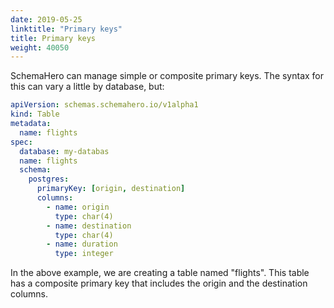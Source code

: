 ```yaml
---
date: 2019-05-25
linktitle: "Primary keys"
title: Primary keys
weight: 40050
---
```


SchemaHero can manage simple or composite primary keys. The syntax for this can vary a little by database, but:

```yaml
apiVersion: schemas.schemahero.io/v1alpha1
kind: Table
metadata:
  name: flights
spec:
  database: my-databas
  name: flights
  schema:
    postgres:
      primaryKey: [origin, destination]
      columns:
        - name: origin
          type: char(4)
        - name: destination
          type: char(4)
        - name: duration
          type: integer
```

In the above example, we are creating a table named "flights". This table has a composite primary key that includes the origin and the destination columns.
